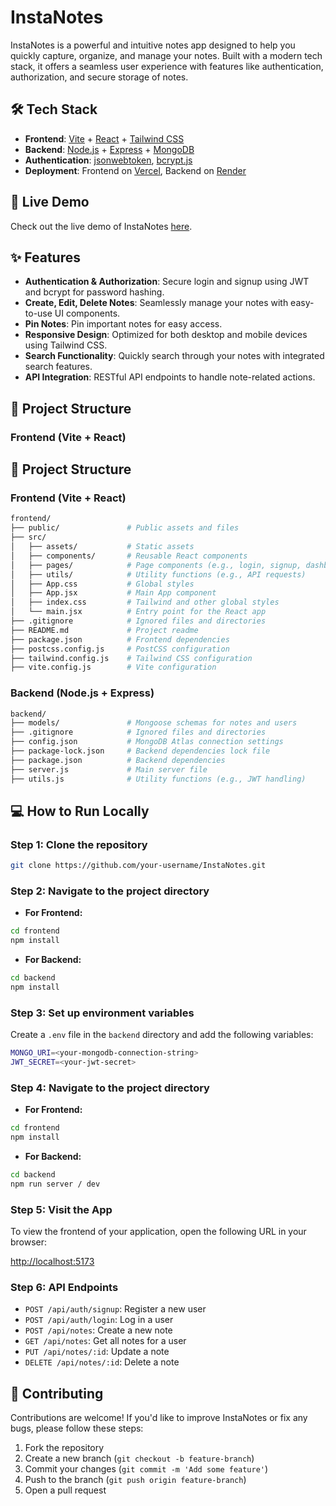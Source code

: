 # InstaNotes

InstaNotes is a powerful and intuitive notes app designed to help you quickly capture, organize, and manage your notes. Built with a modern tech stack, it offers a seamless user experience with features like authentication, authorization, and secure storage of notes.

## 🛠 Tech Stack

- **Frontend**: [Vite](https://vitejs.dev/) + [React](https://reactjs.org/) + [Tailwind CSS](https://tailwindcss.com/)
- **Backend**: [Node.js](https://nodejs.org/en/) + [Express](https://expressjs.com/) + [MongoDB](https://www.mongodb.com/)
- **Authentication**: [jsonwebtoken](https://github.com/auth0/node-jsonwebtoken), [bcrypt.js](https://github.com/dcodeIO/bcrypt.js)
- **Deployment**: Frontend on [Vercel](https://vercel.com/), Backend on [Render](https://render.com/)

## 🔗 Live Demo

Check out the live demo of InstaNotes [here](https://instanotes-2a1b.onrender.com/).

## ✨ Features

- **Authentication & Authorization**: Secure login and signup using JWT and bcrypt for password hashing.
- **Create, Edit, Delete Notes**: Seamlessly manage your notes with easy-to-use UI components.
- **Pin Notes**: Pin important notes for easy access.
- **Responsive Design**: Optimized for both desktop and mobile devices using Tailwind CSS.
- **Search Functionality**: Quickly search through your notes with integrated search features.
- **API Integration**: RESTful API endpoints to handle note-related actions.

## 📂 Project Structure

### Frontend (Vite + React)
## 📂 Project Structure

### Frontend (Vite + React)

```bash
frontend/
├── public/               # Public assets and files
├── src/
│   ├── assets/           # Static assets
│   ├── components/       # Reusable React components
│   ├── pages/            # Page components (e.g., login, signup, dashboard)
│   ├── utils/            # Utility functions (e.g., API requests)
│   ├── App.css           # Global styles
│   ├── App.jsx           # Main App component
│   ├── index.css         # Tailwind and other global styles
│   └── main.jsx          # Entry point for the React app
├── .gitignore            # Ignored files and directories
├── README.md             # Project readme
├── package.json          # Frontend dependencies
├── postcss.config.js     # PostCSS configuration
├── tailwind.config.js    # Tailwind CSS configuration
├── vite.config.js        # Vite configuration
```

### Backend (Node.js + Express)

```bash
backend/
├── models/               # Mongoose schemas for notes and users
├── .gitignore            # Ignored files and directories
├── config.json           # MongoDB Atlas connection settings
├── package-lock.json     # Backend dependencies lock file
├── package.json          # Backend dependencies
├── server.js             # Main server file
├── utils.js              # Utility functions (e.g., JWT handling)
```

## 💻 How to Run Locally

### Step 1: Clone the repository
```bash
git clone https://github.com/your-username/InstaNotes.git
```

### Step 2: Navigate to the project directory

- **For Frontend:**

```bash
cd frontend
npm install
```

- **For Backend:**

```bash
cd backend
npm install
```

### Step 3: Set up environment variables

Create a `.env` file in the `backend` directory and add the following variables:

```bash
MONGO_URI=<your-mongodb-connection-string>
JWT_SECRET=<your-jwt-secret>
```

### Step 4: Navigate to the project directory

- **For Frontend:**

```bash
cd frontend
npm install
```

- **For Backend:**

```bash
cd backend
npm run server / dev
```

### Step 5: Visit the App

To view the frontend of your application, open the following URL in your browser:

[http://localhost:5173](http://localhost:5173)

### Step 6: API Endpoints

- `POST /api/auth/signup`: Register a new user
- `POST /api/auth/login`: Log in a user
- `POST /api/notes`: Create a new note
- `GET /api/notes`: Get all notes for a user
- `PUT /api/notes/:id`: Update a note
- `DELETE /api/notes/:id`: Delete a note

## 👥 Contributing

Contributions are welcome! If you'd like to improve InstaNotes or fix any bugs, please follow these steps:

1. Fork the repository
2. Create a new branch (`git checkout -b feature-branch`)
3. Commit your changes (`git commit -m 'Add some feature'`)
4. Push to the branch (`git push origin feature-branch`)
5. Open a pull request

